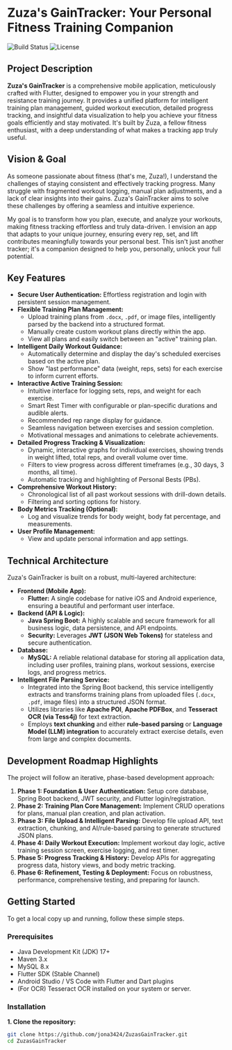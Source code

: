 # Zuza's GainTracker: Your Personal Fitness Training Companion

![Build Status](https://img.shields.io/badge/build-passing-brightgreen)
![License](https://img.shields.io/badge/license-MIT-blue.svg)

## Project Description

**Zuza's GainTracker** is a comprehensive mobile application, meticulously crafted with Flutter, designed to empower you in your strength and resistance training journey. It provides a unified platform for intelligent training plan management, guided workout execution, detailed progress tracking, and insightful data visualization to help you achieve your fitness goals efficiently and stay motivated. It's built by Zuza, a fellow fitness enthusiast, with a deep understanding of what makes a tracking app truly useful.

## Vision & Goal

As someone passionate about fitness (that's me, Zuza!), I understand the challenges of staying consistent and effectively tracking progress. Many struggle with fragmented workout logging, manual plan adjustments, and a lack of clear insights into their gains. Zuza's GainTracker aims to solve these challenges by offering a seamless and intuitive experience.

My goal is to transform how you plan, execute, and analyze your workouts, making fitness tracking effortless and truly data-driven. I envision an app that adapts to your unique journey, ensuring every rep, set, and lift contributes meaningfully towards your personal best. This isn't just another tracker; it's a companion designed to help you, personally, unlock your full potential.

## Key Features

*   **Secure User Authentication:** Effortless registration and login with persistent session management.
*   **Flexible Training Plan Management:**
    *   Upload training plans from `.docx`, `.pdf`, or image files, intelligently parsed by the backend into a structured format.
    *   Manually create custom workout plans directly within the app.
    *   View all plans and easily switch between an "active" training plan.
*   **Intelligent Daily Workout Guidance:**
    *   Automatically determine and display the day's scheduled exercises based on the active plan.
    *   Show "last performance" data (weight, reps, sets) for each exercise to inform current efforts.
*   **Interactive Active Training Session:**
    *   Intuitive interface for logging sets, reps, and weight for each exercise.
    *   Smart Rest Timer with configurable or plan-specific durations and audible alerts.
    *   Recommended rep range display for guidance.
    *   Seamless navigation between exercises and session completion.
    *   Motivational messages and animations to celebrate achievements.
*   **Detailed Progress Tracking & Visualization:**
    *   Dynamic, interactive graphs for individual exercises, showing trends in weight lifted, total reps, and overall volume over time.
    *   Filters to view progress across different timeframes (e.g., 30 days, 3 months, all time).
    *   Automatic tracking and highlighting of Personal Bests (PBs).
*   **Comprehensive Workout History:**
    *   Chronological list of all past workout sessions with drill-down details.
    *   Filtering and sorting options for history.
*   **Body Metrics Tracking (Optional):**
    *   Log and visualize trends for body weight, body fat percentage, and measurements.
*   **User Profile Management:**
    *   View and update personal information and app settings.

## Technical Architecture

Zuza's GainTracker is built on a robust, multi-layered architecture:

*   **Frontend (Mobile App):**
    *   **Flutter:** A single codebase for native iOS and Android experience, ensuring a beautiful and performant user interface.
*   **Backend (API & Logic):**
    *   **Java Spring Boot:** A highly scalable and secure framework for all business logic, data persistence, and API endpoints.
    *   **Security:** Leverages **JWT (JSON Web Tokens)** for stateless and secure authentication.
*   **Database:**
    *   **MySQL:** A reliable relational database for storing all application data, including user profiles, training plans, workout sessions, exercise logs, and progress metrics.
*   **Intelligent File Parsing Service:**
    *   Integrated into the Spring Boot backend, this service intelligently extracts and transforms training plans from uploaded files (`.docx`, `.pdf`, image files) into a structured JSON format.
    *   Utilizes libraries like **Apache POI**, **Apache PDFBox**, and **Tesseract OCR (via Tess4j)** for text extraction.
    *   Employs **text chunking** and either **rule-based parsing** or **Language Model (LLM) integration** to accurately extract exercise details, even from large and complex documents.

## Development Roadmap Highlights

The project will follow an iterative, phase-based development approach:

1.  **Phase 1: Foundation & User Authentication:** Setup core database, Spring Boot backend, JWT security, and Flutter login/registration.
2.  **Phase 2: Training Plan Core Management:** Implement CRUD operations for plans, manual plan creation, and plan activation.
3.  **Phase 3: File Upload & Intelligent Parsing:** Develop file upload API, text extraction, chunking, and AI/rule-based parsing to generate structured JSON plans.
4.  **Phase 4: Daily Workout Execution:** Implement workout day logic, active training session screen, exercise logging, and rest timer.
5.  **Phase 5: Progress Tracking & History:** Develop APIs for aggregating progress data, history views, and body metric tracking.
6.  **Phase 6: Refinement, Testing & Deployment:** Focus on robustness, performance, comprehensive testing, and preparing for launch.

## Getting Started

To get a local copy up and running, follow these simple steps.

### Prerequisites

*   Java Development Kit (JDK) 17+
*   Maven 3.x
*   MySQL 8.x
*   Flutter SDK (Stable Channel)
*   Android Studio / VS Code with Flutter and Dart plugins
*   (For OCR) Tesseract OCR installed on your system or server.

### Installation

**1. Clone the repository:**
```bash
git clone https://github.com/jona3424/ZuzasGainTracker.git
cd ZuzasGainTracker
